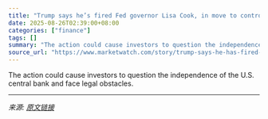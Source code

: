 ```yaml
---
title: "Trump says he’s fired Fed governor Lisa Cook, in move to control U.S. central bank’s board"
date: 2025-08-26T02:39:00+08:00
categories: ["finance"]
tags: []
summary: "The action could cause investors to question the independence of the U.S. central bank and face legal obstacles."
source_url: "https://www.marketwatch.com/story/trump-says-he-has-fired-federal-reserve-governor-lisa-cook-9a032f11?mod=mw_rss_topstories"
---
```


The action could cause investors to question the independence of the U.S. central bank and face legal obstacles.

---

*来源: [原文链接](https://www.marketwatch.com/story/trump-says-he-has-fired-federal-reserve-governor-lisa-cook-9a032f11?mod=mw_rss_topstories)*

